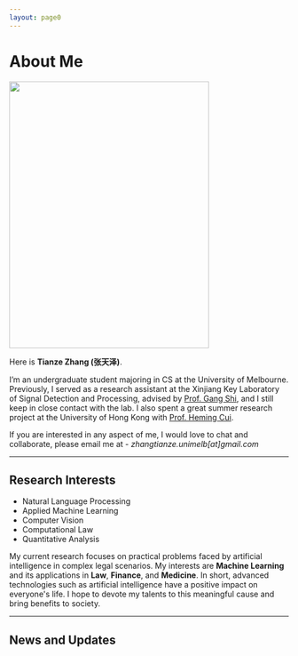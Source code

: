```yaml
---
layout: page0
---
```


# About Me

<img src="https://zhangtianze.com/MeJhiPli.png" class="floatpic" width="360" height="480">

Here is **Tianze Zhang (张天泽)**.

I’m an undergraduate student majoring in CS at the University of Melbourne. Previously, I served as a research assistant at the Xinjiang Key Laboratory of Signal Detection and Processing, advised by [Prof. Gang Shi](https://it.xju.edu.cn/info/1144/2113.htm), and I still keep in close contact with the lab. I also spent a great summer research project at the University of Hong Kong with [Prof. Heming Cui](https://www.cs.hku.hk/people/academic-staff/heming).

If you are interested in any aspect of me, I would love to chat and collaborate, please email me at - *zhangtianze.unimelb[at]gmail.com*

---

<!--## Academic Background

- **July 2025 - Future:** The University of Melbourne (BSc, CS)
- **Jan 2023 - June 2025:** Xinjiang Key Laboratory of Signal Detection and Processing(Research assistant)
- **Sep 2022 - June 2024:** Xinjiang University (BSc, CS)(Transfer to UniMelb)
- **July 2023 - Aug 2023:** The University of Hongkong(Summer research)

---
-->

<!--## Academic Milestones-->

<!-- Mar 2024：Very honored to receive the **Offer of Bachelor of Science** from **The University of Melbourne**. -->
<!-- July 2023：Very excited to join a **Summer reasearch** project at **The University of Hong Kong**.-->
<!-- Jan 2023：Very honored to join the **Xinjiang Key Laboratory of Signal Detection and Processing**.-->

<!--## Recommendation

- Recommendation Letter from [Prof. Gang Shi](https://it.xju.edu.cn/info/1144/2113.htm) , Xinjiang University
- Recommendation Letter from [Prof. Heming Cui](https://www.cs.hku.hk/people/academic-staff/heming) , The University of Hongkong.

---
-->

## Research Interests

- Natural Language Processing
- Applied Machine Learning
- Computer Vision
- Computational Law
- Quantitative Analysis

My current research focuses on practical problems faced by artificial intelligence in complex legal scenarios. My interests are **Machine Learning** and its applications in **Law**, **Finance**, and **Medicine**. In short, advanced technologies such as artificial intelligence have a positive impact on everyone's life. I hope to devote my talents to this meaningful cause and bring benefits to society.

---

## News and Updates

<html lang="en">
<head>
    <meta charset="UTF-8">
    <meta name="viewport" content="width=device-width, initial-scale=1.0">
    <title>学术成就时间轴 - 独立版本</title>
    <style>
        /* 独立封装的样式 - 仅影响 .academic-timeline-wrapper 内的元素 */
        .academic-timeline-wrapper {
            --ac-primary: #2c3e50;
            --ac-secondary: #3498db;
            --ac-text-light: #ecf0f1;
            --ac-bg: #fff;
            --ac-gray-light: #f8f9fa;
            --ac-gray: #6c757d;
            --ac-shadow: 0 10px 30px rgba(0,0,0,0.1);
            --ac-shadow-hover: 0 15px 40px rgba(0,0,0,0.15);
            
            font-family: system-ui, -apple-system, BlinkMacSystemFont, 'Segoe UI', sans-serif;
            background: linear-gradient(135deg, #f5f7fa 0%, #e9ecef 100%);
            color: #333;
            overflow: hidden;
            padding: 40px 20px;
            margin: 20px 0;
            border-radius: 12px;
            box-sizing: border-box;
        }

        .academic-timeline-wrapper * {
            box-sizing: border-box;
        }

        /* 主容器 */
        .academic-timeline-wrapper .academic-showcase {
            width: 90%;
            max-width: 900px;
            margin: 0 auto;
            animation: fadeInUp 0.8s ease-out;
        }

        .academic-timeline-wrapper .section-title {
            text-align: center;
            font-size: 36px;
            font-weight: 300;
            margin: 0 0 50px 0;
            color: var(--ac-primary);
            position: relative;
        }

        .academic-timeline-wrapper .section-title::after {
            content: '';
            position: absolute;
            bottom: -15px;
            left: 50%;
            transform: translateX(-50%);
            width: 60px;
            height: 3px;
            background: var(--ac-secondary);
            border-radius: 2px;
        }

        /* 内容容器 - 固定高度325px */
        .academic-timeline-wrapper .carousel-container {
            position: relative;
            height: 325px;
            border-radius: 16px;
            overflow: hidden;
            box-shadow: var(--ac-shadow);
            background: var(--ac-bg);
            display: flex;
        }

        /* 左侧成就展示区 - 70%宽度 */
        .academic-timeline-wrapper .content-panel {
            flex: 0 0 70%;
            position: relative;
            background: var(--ac-bg);
            overflow: hidden;
        }

        .academic-timeline-wrapper .achievement-wrapper {
            position: relative;
            height: 100%;
            display: flex;
            align-items: center;
            justify-content: center;
        }

        .academic-timeline-wrapper .achievement-card {
            position: absolute;
            width: 90%;
            max-width: 600px;
            padding: 35px;
            opacity: 0;
            transform: translateY(30px) scale(0.95);
            transition: all 0.6s cubic-bezier(0.4, 0, 0.2, 1);
            pointer-events: none;
            margin: 0;
        }

        .academic-timeline-wrapper .achievement-card.active {
            opacity: 1;
            transform: translateY(0) scale(1);
            pointer-events: all;
        }

        .academic-timeline-wrapper .achievement-card.prev {
            transform: translateY(-30px) scale(0.95);
        }

        .academic-timeline-wrapper .achievement-card.next {
            transform: translateY(30px) scale(0.95);
        }

        .academic-timeline-wrapper .achievement-date {
            color: var(--ac-secondary);
            font-size: 13px;
            font-weight: 600;
            text-transform: uppercase;
            letter-spacing: 1px;
            margin: 0 0 10px 0;
            display: inline-block;
            position: relative;
            padding-left: 22px;
        }

        .academic-timeline-wrapper .achievement-date::before {
            content: '';
            position: absolute;
            left: 0;
            top: 50%;
            transform: translateY(-50%);
            width: 12px;
            height: 2px;
            background: var(--ac-secondary);
        }

        .academic-timeline-wrapper .achievement-title {
            font-size: 22px;
            font-weight: 700;
            margin: 0 0 15px 0;
            color: var(--ac-primary);
            line-height: 1.3;
        }

        .academic-timeline-wrapper .achievement-description {
            font-size: 14px;
            line-height: 1.6;
            color: #5a6c7d;
            margin: 0 0 20px 0;
        }

        .academic-timeline-wrapper .achievement-tags {
            display: flex;
            flex-wrap: wrap;
            gap: 8px;
            margin: 0;
            padding: 0;
            list-style: none;
        }

        .academic-timeline-wrapper .tag {
            display: inline-block;
            padding: 4px 12px;
            background: rgba(52, 152, 219, 0.1);
            color: var(--ac-secondary);
            border-radius: 16px;
            font-size: 12px;
            font-weight: 500;
            border: 1px solid rgba(52, 152, 219, 0.2);
            transition: all 0.3s ease;
            margin: 0;
        }

        .academic-timeline-wrapper .tag:hover {
            background: var(--ac-secondary);
            color: white;
            transform: translateY(-1px);
            box-shadow: 0 3px 10px rgba(52, 152, 219, 0.3);
        }

        /* 右侧时间轴面板 - 30%宽度 */
        .academic-timeline-wrapper .timeline-panel {
            flex: 0 0 30%;
            background: var(--ac-primary);
            position: relative;
            display: flex;
            align-items: center;
            overflow: hidden;
        }

        .academic-timeline-wrapper .timeline-wrapper {
            width: 100%;
            height: 70%;
            position: relative;
            display: flex;
            flex-direction: column;
            justify-content: center;
            align-items: center;
            padding: 30px 20px;
        }

        .academic-timeline-wrapper .timeline-container {
            position: relative;
            width: 100%;
            height: 100%;
            display: flex;
            flex-direction: column;
            justify-content: center;
            gap: 25px;
            transition: transform 0.6s cubic-bezier(0.4, 0, 0.2, 1);
        }

        .academic-timeline-wrapper .timeline-item {
            position: absolute;
            width: 100%;
            padding-left: 30px;
            cursor: pointer;
            opacity: 0;
            transform: scale(0.8) translateY(0);
            transition: all 0.5s cubic-bezier(0.4, 0, 0.2, 1);
            pointer-events: none;
            margin: 0;
        }

        /* 居中显示的三个位置 */
        .academic-timeline-wrapper .timeline-item.position-prev {
            transform: translateY(-65px) scale(0.85);
            opacity: 0.4;
            pointer-events: all;
        }

        .academic-timeline-wrapper .timeline-item.position-current {
            transform: translateY(0) scale(1);
            opacity: 1;
            pointer-events: all;
        }

        .academic-timeline-wrapper .timeline-item.position-next {
            transform: translateY(65px) scale(0.85);
            opacity: 0.4;
            pointer-events: all;
        }

        .academic-timeline-wrapper .timeline-item::before {
            content: '';
            position: absolute;
            left: 0;
            top: 6px;
            width: 10px;
            height: 10px;
            background: rgba(255, 255, 255, 0.3);
            border-radius: 50%;
            border: 2px solid rgba(255, 255, 255, 0.5);
            transition: all 0.5s ease;
        }

        .academic-timeline-wrapper .timeline-item.position-current::before {
            width: 14px;
            height: 14px;
            background: var(--ac-secondary);
            border-color: var(--ac-bg);
            box-shadow: 0 0 0 3px rgba(52, 152, 219, 0.3);
            top: 3px;
        }

        .academic-timeline-wrapper .timeline-date {
            color: var(--ac-text-light);
            font-weight: 600;
            margin: 0 0 4px 0;
            font-size: 12px;
            transition: all 0.5s ease;
        }

        .academic-timeline-wrapper .timeline-item.position-current .timeline-date {
            font-size: 14px;
        }

        .academic-timeline-wrapper .timeline-title {
            color: rgba(255, 255, 255, 0.7);
            font-size: 11px;
            line-height: 1.3;
            transition: all 0.5s ease;
            margin: 0;
        }

        .academic-timeline-wrapper .timeline-item.position-current .timeline-title {
            color: rgba(255, 255, 255, 0.9);
            font-size: 12px;
        }

        /* 连接线 */
        .academic-timeline-wrapper .timeline-line {
            position: absolute;
            left: 35px;
            top: 50%;
            transform: translateY(-50%);
            width: 2px;
            height: 130px;
            background: linear-gradient(to bottom,
            transparent 0%,
            rgba(255,255,255,0.2) 30%,
            rgba(52,152,219,0.5) 50%,
            rgba(255,255,255,0.2) 70%,
            transparent 100%);
            pointer-events: none;
        }

        /* 导航控制 */
        .academic-timeline-wrapper .nav-controls {
            position: absolute;
            bottom: 30px;
            left: 50%;
            transform: translateX(-50%);
            display: flex;
            align-items: center;
            gap: 25px;
            z-index: 10;
        }

        .academic-timeline-wrapper .nav-button {
            width: 40px;
            height: 40px;
            border-radius: 50%;
            background: rgba(255, 255, 255, 0.95);
            border: none;
            box-shadow: 0 3px 12px rgba(0, 0, 0, 0.1);
            cursor: pointer;
            display: flex;
            align-items: center;
            justify-content: center;
            transition: all 0.3s ease;
            font-size: 16px;
            color: var(--ac-gray);
            padding: 0;
            margin: 0;
        }

        .academic-timeline-wrapper .nav-button:hover:not(:disabled) {
            transform: translateY(-2px);
            box-shadow: 0 5px 16px rgba(0, 0, 0, 0.15);
            background: white;
            color: var(--ac-secondary);
        }

        .academic-timeline-wrapper .nav-button:disabled {
            opacity: 0.3;
            cursor: not-allowed;
        }

        .academic-timeline-wrapper .progress-counter {
            font-size: 13px;
            color: var(--ac-gray);
            font-weight: 500;
            background: white;
            padding: 6px 16px;
            border-radius: 16px;
            box-shadow: 0 2px 8px rgba(0, 0, 0, 0.05);
            margin: 0;
        }

        .academic-timeline-wrapper .current-number {
            color: var(--ac-secondary);
            font-weight: 700;
            font-size: 14px;
        }

        /* 边缘渐变效果 */
        .academic-timeline-wrapper .timeline-panel::before,
        .academic-timeline-wrapper .timeline-panel::after {
            content: '';
            position: absolute;
            left: 0;
            right: 0;
            height: 60px;
            pointer-events: none;
            z-index: 1;
        }

        .academic-timeline-wrapper .timeline-panel::before {
            top: 0;
            background: linear-gradient(to bottom, var(--ac-primary) 0%, transparent 100%);
        }

        .academic-timeline-wrapper .timeline-panel::after {
            bottom: 0;
            background: linear-gradient(to top, var(--ac-primary) 0%, transparent 100%);
        }

        /* 响应式设计 */
        @media (max-width: 768px) {
            .academic-timeline-wrapper .academic-showcase {
                width: 95%;
            }

            .academic-timeline-wrapper .carousel-container {
                height: 325px;
                flex-direction: column;
            }

            .academic-timeline-wrapper .content-panel {
                flex: 0 0 65%;
                min-height: auto;
            }

            .academic-timeline-wrapper .timeline-panel {
                flex: 0 0 35%;
                width: 100%;
                height: auto;
            }

            .academic-timeline-wrapper .achievement-card {
                padding: 25px;
            }

            .academic-timeline-wrapper .achievement-title {
                font-size: 20px;
            }

            .academic-timeline-wrapper .timeline-wrapper {
                flex-direction: row;
                height: 100%;
                padding: 15px;
            }

            .academic-timeline-wrapper .timeline-container {
                flex-direction: row;
            }

            .academic-timeline-wrapper .timeline-item.position-prev {
                transform: translateX(-100px) scale(0.85);
            }

            .academic-timeline-wrapper .timeline-item.position-current {
                transform: translateX(0) scale(1);
            }

            .academic-timeline-wrapper .timeline-item.position-next {
                transform: translateX(100px) scale(0.85);
            }

            .academic-timeline-wrapper .timeline-line {
                display: none;
            }

            .academic-timeline-wrapper .nav-controls {
                bottom: 15px;
            }
        }

        /* 加载动画 */
        @keyframes fadeInUp {
            from {
                opacity: 0;
                transform: translateY(20px);
            }
            to {
                opacity: 1;
                transform: translateY(0);
            }
        }
    </style>
</head>
<body>
<div class="academic-timeline-wrapper">
    <div class="academic-showcase">
        <h2 class="section-title">学术成就与动态</h2>

        <div class="carousel-container">
            <!-- 左侧内容面板 - 70% -->
            <div class="content-panel">
                <div class="achievement-wrapper">
                    <div class="achievement-card active" data-index="0">
                        <div class="achievement-date">2025-03</div>
                        <h3 class="achievement-title">Paper Acceptance</h3>
                        <p class="achievement-description">
                            Our Work--SWR-BIDeN: An Improved BIDeN Model for Severe Weather Removal in Image Processing was accepted by IJCNN2025
                        </p>
                        <div class="achievement-tags">
                            <span class="tag">CCF-C</span>
                            <span class="tag">AI</span>
                            <span class="tag">IJCNN2025</span>
                        </div>
                    </div>

                    <div class="achievement-card" data-index="1">
                        <div class="achievement-date">2025-04</div>
                        <h3 class="achievement-title">Paper Acceptance</h3>
                        <p class="achievement-description">
                            Our Work--LightDrone-YOLO: A Novel Lightweight and Efficient Object Detection Network for Unmanned Aerial Vehicles was accepted by ICIC2025
                        </p>
                        <div class="achievement-tags">
                            <span class="tag">CCF-C</span>
                            <span class="tag">AI</span>
                            <span class="tag">ICIC2025</span>
                        </div>
                    </div>

                    <div class="achievement-card" data-index="2">
                        <div class="achievement-date">2025-04</div>
                        <h3 class="achievement-title">Paper Acceptance</h3>
                        <p class="achievement-description">
                            Our Work--Lightweight Remote Sensing Image Change Detection Based on Global Feature Fusion was accepted by ICIC2025
                        </p>
                        <div class="achievement-tags">
                            <span class="tag">CCF-C</span>
                            <span class="tag">AI</span>
                            <span class="tag">ICIC2025</span>
                        </div>
                    </div>

                    <div class="achievement-card" data-index="3">
                        <div class="achievement-date">2025-04</div>
                        <h3 class="achievement-title">Paper Acceptance</h3>
                        <p class="achievement-description">
                            Our Work--GlintNet: A Lightweight Global-Local Integration Network with Spatial-Channel Mixed Attention for ReID was accepted by ICIC2025
                        </p>
                        <div class="achievement-tags">
                            <span class="tag">CCF-C</span>
                            <span class="tag">AI</span>
                            <span class="tag">ICIC2025</span>
                        </div>
                    </div>
                </div>
            </div>

            <!-- 右侧时间轴面板 - 30% -->
            <div class="timeline-panel">
                <div class="timeline-line"></div>
                <div class="timeline-wrapper">
                    <div class="timeline-container" id="timelineContainer">
                        <!-- 时间轴项目将通过JavaScript动态生成 -->
                    </div>
                </div>
            </div>
        </div>

        <!-- 导航控制 -->
        <div class="nav-controls">
            <button class="nav-button" id="prevBtn">
                <svg width="16" height="16" viewBox="0 0 24 24" fill="none" stroke="currentColor" stroke-width="2.5">
                    <path d="M15 18l-6-6 6-6"/>
                </svg>
            </button>
            <div class="progress-counter">
                <span class="current-number" id="currentNum">1</span> / <span id="totalNum">4</span>
            </div>
            <button class="nav-button" id="nextBtn">
                <svg width="16" height="16" viewBox="0 0 24 24" fill="none" stroke="currentColor" stroke-width="2.5">
                    <path d="M9 18l6-6-6-6"/>
                </svg>
            </button>
        </div>
    </div>
</div>

<script>
    (function() {
        // 使用立即执行函数避免全局变量污染
        
        // 时间轴数据
        const timelineData = [
            { date: '2025-03', title: 'Our work was accepted by IJCNN2025' },
            { date: '2025-04', title: 'Our work was accepted by ICIC2025' },
            { date: '2025-04', title: 'Our work was accepted by ICIC2025' },
            { date: '2025-04', title: 'Our work was accepted by ICIC2025' }
        ];

        // 初始化变量 - 使用容器内的元素查询
        let currentIndex = 0;
        const wrapper = document.querySelector('.academic-timeline-wrapper');
        const achievementCards = wrapper.querySelectorAll('.achievement-card');
        const timelineContainer = wrapper.querySelector('#timelineContainer');
        const prevBtn = wrapper.querySelector('#prevBtn');
        const nextBtn = wrapper.querySelector('#nextBtn');
        const currentNum = wrapper.querySelector('#currentNum');
        const totalNum = wrapper.querySelector('#totalNum');
        const totalItems = achievementCards.length;

        // 设置总数
        totalNum.textContent = totalItems;

        // 创建时间轴项目
        function createTimelineItems() {
            timelineData.forEach((item, index) => {
                const timelineItem = document.createElement('div');
                timelineItem.className = 'timeline-item';
                timelineItem.setAttribute('data-index', index);

                timelineItem.innerHTML = `
                    <div class="timeline-date">${item.date}</div>
                    <div class="timeline-title">${item.title}</div>
                `;

                timelineItem.addEventListener('click', () => {
                    goToIndex(index);
                });

                timelineContainer.appendChild(timelineItem);
            });
        }

        // 更新时间轴位置
        function updateTimelinePositions() {
            const items = timelineContainer.querySelectorAll('.timeline-item');

            items.forEach((item, index) => {
                item.classList.remove('position-prev', 'position-current', 'position-next');

                if (index === currentIndex - 1 && index >= 0) {
                    item.classList.add('position-prev');
                } else if (index === currentIndex) {
                    item.classList.add('position-current');
                } else if (index === currentIndex + 1 && index < totalItems) {
                    item.classList.add('position-next');
                }
            });
        }

        // 更新显示状态
        function updateDisplay(index) {
            // 更新成就卡片
            achievementCards.forEach((card, i) => {
                card.classList.remove('active', 'prev', 'next');
                if (i === index) {
                    card.classList.add('active');
                } else if (i < index) {
                    card.classList.add('prev');
                } else {
                    card.classList.add('next');
                }
            });

            // 更新时间轴
            updateTimelinePositions();

            // 更新进度数字
            currentNum.textContent = index + 1;

            // 更新按钮状态
            prevBtn.disabled = index === 0;
            nextBtn.disabled = index === totalItems - 1;
        }

        // 切换到指定索引
        function goToIndex(index) {
            if (index >= 0 && index < totalItems) {
                currentIndex = index;
                updateDisplay(currentIndex);
            }
        }

        // 上一个
        function goPrev() {
            if (currentIndex > 0) {
                goToIndex(currentIndex - 1);
            }
        }

        // 下一个
        function goNext() {
            if (currentIndex < totalItems - 1) {
                goToIndex(currentIndex + 1);
            }
        }

        // 事件监听器
        prevBtn.addEventListener('click', goPrev);
        nextBtn.addEventListener('click', goNext);

        // 键盘控制 - 只在元素获得焦点时才响应
        wrapper.addEventListener('keydown', (e) => {
            if (e.key === 'ArrowLeft' || e.key === 'ArrowUp') {
                e.preventDefault();
                goPrev();
            } else if (e.key === 'ArrowRight' || e.key === 'ArrowDown') {
                e.preventDefault();
                goNext();
            } else if (e.key >= '1' && e.key <= '9') {
                const num = parseInt(e.key) - 1;
                if (num < totalItems) {
                    goToIndex(num);
                }
            }
        });

        // 使wrapper可以获得焦点
        wrapper.setAttribute('tabindex', '0');

        // 鼠标滚轮控制 - 仅在容器内部
        let isScrolling = false;
        const carouselContainer = wrapper.querySelector('.carousel-container');

        carouselContainer.addEventListener('wheel', (e) => {
            e.preventDefault();
            if (!isScrolling) {
                isScrolling = true;
                if (e.deltaY > 0) {
                    goNext();
                } else {
                    goPrev();
                }
                setTimeout(() => {
                    isScrolling = false;
                }, 600);
            }
        });

        // 触摸滑动支持
        let touchStartX = 0;
        let touchStartY = 0;
        let touchEndX = 0;
        let touchEndY = 0;

        carouselContainer.addEventListener('touchstart', (e) => {
            touchStartX = e.touches[0].clientX;
            touchStartY = e.touches[0].clientY;
        });

        carouselContainer.addEventListener('touchmove', (e) => {
            touchEndX = e.touches[0].clientX;
            touchEndY = e.touches[0].clientY;
        });

        carouselContainer.addEventListener('touchend', () => {
            const diffX = touchStartX - touchEndX;
            const diffY = touchStartY - touchEndY;
            const threshold = 50;

            if (Math.abs(diffX) > Math.abs(diffY)) {
                // 水平滑动
                if (diffX > threshold) {
                    goNext();
                } else if (diffX < -threshold) {
                    goPrev();
                }
            } else {
                // 垂直滑动
                if (diffY > threshold) {
                    goNext();
                } else if (diffY < -threshold) {
                    goPrev();
                }
            }
        });

        // 窗口大小改变时调整
        window.addEventListener('resize', () => {
            updateTimelinePositions();
        });

        // 添加平滑过渡
        function smoothTransition() {
            const items = timelineContainer.querySelectorAll('.timeline-item');
            items.forEach((item) => {
                item.style.transition = 'all 0.5s cubic-bezier(0.4, 0, 0.2, 1)';
            });
        }

        // 添加悬停效果
        achievementCards.forEach(card => {
            card.addEventListener('mouseenter', () => {
                if (card.classList.contains('active')) {
                    card.style.transform = 'translateY(0) scale(1.02)';
                }
            });

            card.addEventListener('mouseleave', () => {
                if (card.classList.contains('active')) {
                    card.style.transform = 'translateY(0) scale(1)';
                }
            });
        });

        // 页面可见性改变时的处理
        document.addEventListener('visibilitychange', () => {
            if (!document.hidden) {
                smoothTransition();
            }
        });

        // 初始化
        createTimelineItems();
        updateDisplay(0);
        smoothTransition();

        // 预加载动画
        setTimeout(() => {
            wrapper.querySelector('.academic-showcase').style.opacity = '1';
        }, 100);

    })();
</script>
</body>
</html>
